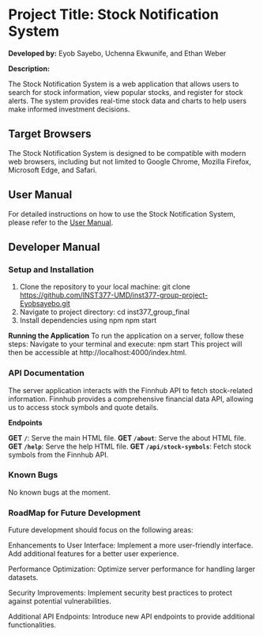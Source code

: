 # Project Title: Stock Notification System

**Developed by:** Eyob Sayebo, Uchenna Ekwunife, and Ethan Weber

**Description:**

The Stock Notification System is a web application that allows users to search for stock information, view popular stocks, and register for stock alerts. The system provides real-time stock data and charts to help users make informed investment decisions.

## Target Browsers

The Stock Notification System is designed to be compatible with modern web browsers, including but not limited to Google Chrome, Mozilla Firefox, Microsoft Edge, and Safari.

## User Manual

For detailed instructions on how to use the Stock Notification System, please refer to the [User Manual](./docs/userManual.md).

## Developer Manual

### Setup and Installation

1. Clone the repository to your local machine:
   git clone https://github.com/INST377-UMD/inst377-group-project-Eyobsayebo.git
2. Navigate to project directory:
   cd inst377_group_final
3. Install dependencies using npm
   npm start

 **Running the Application**
To run the application on a server, follow these steps:
Navigate to your terminal and execute:
npm start
This project will then be accessible at http://localhost:4000/index.html.

### API Documentation
The server application interacts with the Finnhub API to fetch stock-related information. Finnhub provides a comprehensive financial data API, allowing us to access stock symbols and quote details.

**Endpoints**

**GET `/`**: Serve the main HTML file.
**GET `/about`**: Serve the about HTML file.
**GET `/help`**: Serve the help HTML file.
**GET `/api/stock-symbols`**: Fetch stock symbols from the Finnhub API.

### Known Bugs
No known bugs at the moment.

### RoadMap for Future Development
Future development should focus on the following areas:

Enhancements to User Interface:
Implement a more user-friendly interface.
Add additional features for a better user experience.

Performance Optimization:
Optimize server performance for handling larger datasets.

Security Improvements:
Implement security best practices to protect against potential vulnerabilities.

Additional API Endpoints:
Introduce new API endpoints to provide additional functionalities.






   
